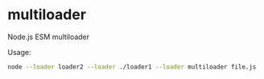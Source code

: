 # multiloader
Node.js ESM multiloader

Usage:
```bash
node --loader loader2 --loader ./loader1 --loader multiloader file.js
```
